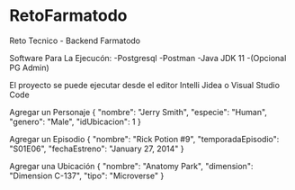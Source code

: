 # RetoFarmatodo
Reto Tecnico - Backend Farmatodo

Software Para La Ejecucón:
-Postgresql
-Postman
-Java JDK 11
-(Opcional PG Admin)

El proyecto se puede ejecutar desde el editor Intelli Jidea o Visual Studio Code



Agregar un Personaje
{
"nombre": "Jerry Smith",
"especie": "Human",
"genero": "Male",
"idUbicacion": 1
}

Agregar un Episodio
{
"nombre": "Rick Potion #9",
"temporadaEpisodio": "S01E06",
"fechaEstreno": "January 27, 2014"
}

Agregar una Ubicación
{
"nombre": "Anatomy Park",
"dimension": "Dimension C-137",
"tipo": "Microverse"
}
